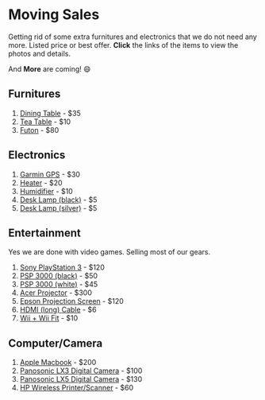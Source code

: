 # Moving Sales

Getting rid of some extra furnitures and electronics that we do not need any more. Listed price or best offer. **Click** the links of the items to view the photos and details.

And **More** are coming! :smile:

## Furnitures

1.  [Dining Table](items/dining_table.md) - $35
2.  [Tea Table](items/tea_table.md) -  $10
3.  [Futon](items/futon.md) -  $80

## Electronics

1. [Garmin GPS](items/gps.md) - $30
2. [Heater](items/heater.md) - $20
3. [Humidifier](items/humidifier.md) - $10
4. [Desk Lamp (black)](items/desk_lamp_black.md) - $5
5. [Desk Lamp (silver)](items/desk_lamp_silver.md) - $5

## Entertainment

Yes we are done with video games. Selling most of our gears.

1. [Sony PlayStation 3](items/ps3.md) - $120
2. [PSP 3000 (black)](items/psp_black.md) - $50
3. [PSP 3000 (white)](items/psp_white.md) - $45
4. [Acer Projector](items/projector.md) - $300
5. [Epson Projection Screen](items/screen.md) - $120
6. [HDMI (long) Cable](items/hdmi-cable.md) - $6
7. [Wii + Wii Fit](items/wii.md) - $10

## Computer/Camera

1. [Apple Macbook](items/mac.md) - $200
2. [Panosonic LX3 Digital Camera](items/lx3.md) - $100
3. [Panosonic LX5 Digital Camera](items/lx5.md) - $130
4. [HP Wireless Printer/Scanner](items/printer.md) - $60
